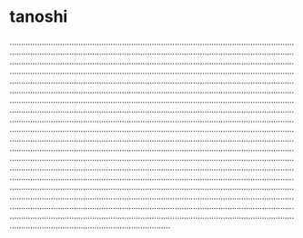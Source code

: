 # tanoshi
..........................................................................................................................................................................................................................................................................................................................................................................................................................................................................................................................................................................................................................................................................................................................................................................................................................................................................................................................................................................................................................................................................................................................................................................................................................................................................................................................................................................................................................................................................................................................................................................................................................................................................................................................................................................................................................................................................................................................................................................................................................................................................................................................................................................................................................................................................................................................................................................................................................................................................................................................